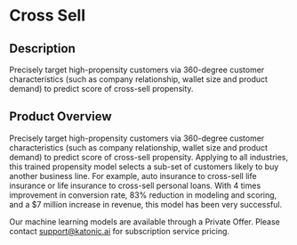 # Cross Sell

## Description
Precisely target high-propensity customers via 360-degree customer characteristics (such as company relationship, wallet size and product demand) to predict score of cross-sell propensity. 

## Product Overview
Precisely target high-propensity customers via 360-degree customer characteristics (such as company relationship, wallet size and product demand) to predict score of cross-sell propensity. Applying to all industries, this trained propensity model selects a sub-set of customers likely to buy another business line. For example, auto insurance to cross-sell life insurance or life insurance to cross-sell personal loans. With 4 times improvement in conversion rate, 83% reduction in modeling and scoring, and a $7 million increase in revenue, this model has been very successful.

Our machine learning models are available through a Private Offer. Please contact support@katonic.ai for subscription service pricing.

